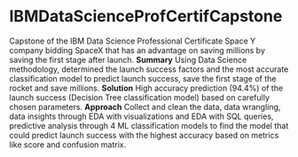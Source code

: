 # IBMDataScienceProfCertifCapstone
Capstone of the IBM Data Science Professional Certificate
Space Y company bidding SpaceX that has an advantage on saving millions by saving the first stage after launch.
**Summary**
Using Data Science methodology, determined the launch success factors and the most accurate classification model to predict launch success, save the first stage of the rocket and save millions.
**Solution**
High accuracy prediction (94.4%) of the launch success (Decision Tree classification model) based on carefully chosen parameters.
**Approach**
Collect and clean the data, data wrangling, data insights through EDA with visualizations and EDA with SQL queries, predictive analysis through 4 ML classification models to find the model that could predict launch success with the highest accuracy based on metrics like score and confusion matrix.

